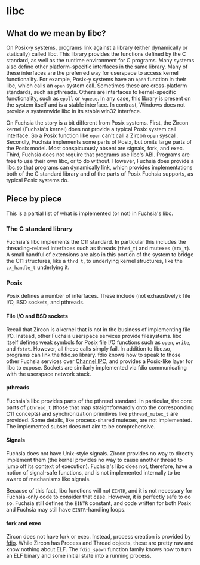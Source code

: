 # libc

## What do we mean by libc?

On Posix-y systems, programs link against a library (either
dynamically or statically) called libc. This library provides the
functions defined by the C standard, as well as the runtime
environment for C programs. Many systems also define other
platform-specific interfaces in the same library. Many of these
interfaces are the preferred way for userspace to access kernel
functionality. For example, Posix-y systems have an `open` function in
their libc, which calls an `open` system call. Sometimes these are
cross-platform standards, such as pthreads. Others are interfaces to
kernel-specific functionality, such as `epoll` or `kqueue`. In any
case, this library is present on the system itself and is a stable
interface. In contrast, Windows does not provide a systemwide libc in
its stable win32 interface.

On Fuchsia the story is a bit different from Posix systems. First, the
Zircon kernel (Fuchsia's kernel) does not provide a typical
Posix system call interface. So a Posix function like `open` can't
call a Zircon `open` syscall. Secondly, Fuchsia implements some parts
of Posix, but omits large parts of the Posix model. Most conspicuously
absent are signals, fork, and exec. Third, Fuchsia does not require
that programs use libc's ABI. Programs are free to use their own libc,
or to do without. However, Fuchsia does provide a libc.so that
programs can dynamically link, which provides implementations both of
the C standard library and of the parts of Posix Fuchsia supports, as
typical Posix systems do.

## Piece by piece

This is a partial list of what is implemented (or not) in Fuchsia's
libc.

### The C standard library

Fuchsia's libc implements the C11 standard. In particular this
includes the threading-related interfaces such as threads (`thrd_t`)
and mutexes (`mtx_t`). A small handful of extensions are also in this
portion of the system to bridge the C11 structures, like a `thrd_t`,
to underlying kernel structures, like the `zx_handle_t` underlying it.

### Posix

Posix defines a number of interfaces. These include (not
exhaustively): file I/O, BSD sockets, and pthreads.

#### File I/O and BSD sockets

Recall that Zircon is a kernel that is not in the business of
implementing file I/O. Instead, other Fuchsia userspace services
provide filesystems. libc itself defines weak symbols for Posix file
I/O functions such as `open`, `write`, and `fstat`. However, all these
calls simply fail. In addition to libc.so, programs can link the
fdio.so library. fdio knows how to speak to those other Fuchsia
services over
[Channel IPC][zircon-concepts-message-passing], and
provides a Posix-like layer for libc to expose. Sockets are similarly
implemented via fdio communicating with the userspace network stack.

#### pthreads

Fuchsia's libc provides parts of the pthread standard. In particular,
the core parts of `pthread_t` (those that map straightforwardly onto
the corresponding C11 concepts) and synchronization primitives like
`pthread_mutex_t` are provided. Some details, like process-shared
mutexes, are not implemented. The implemented subset does not aim to
be comprehensive.

#### Signals

Fuchsia does not have Unix-style signals. Zircon provides no way to
directly implement them (the kernel provides no way to cause another
thread to jump off its context of execution). Fuchsia's libc does not,
therefore, have a notion of signal-safe functions, and is not
implemented internally to be aware of mechanisms like signals.

Because of this fact, libc functions will not `EINTR`, and it is not
necessary for Fuchsia-only code to consider that case. However, it is
perfectly safe to do so. Fuchsia still defines the `EINTR` constant,
and code written for both Posix and Fuchsia may still have
`EINTR`-handling loops.

#### fork and exec

Zircon does not have fork or exec. Instead, process creation is
provided by [fdio](/sdk/lib/fdio). While Zircon has Process and
Thread objects, these are pretty raw and know nothing about
ELF. The `fdio_spawn` function family knows how to turn an ELF binary and some
initial state into a running process.


[zircon-concepts-message-passing]: /concepts/kernel/concepts.md#message_passing_sockets_and_channels
